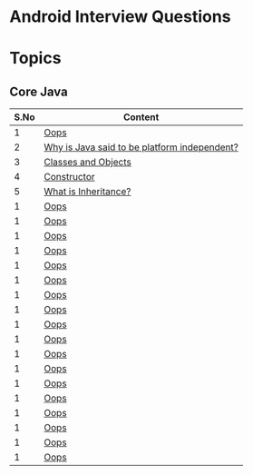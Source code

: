 # Android Interview Questions

# Topics

## Core Java

| S.No | Content |
| --------	 | ------------ |
| 1 | [Oops](CORE_JAVA.md#oops) |
| 2 | [Why is Java said to be platform independent?](CORE_JAVA.md#version-control-system) |
| 3 | [Classes and Objects](CORE_JAVA.md#classes-and-objects) |
| 4 | [Constructor](CORE_JAVA.md#constructor) |
| 5 | [What is Inheritance?](CORE_JAVA.md#what-is-inheritance) |
| 1 | [Oops](README.md#git) |
| 1 | [Oops](README.md#git) |
| 1 | [Oops](README.md#git) |
| 1 | [Oops](README.md#git) |
| 1 | [Oops](README.md#git) |
| 1 | [Oops](README.md#git) |
| 1 | [Oops](README.md#git) |
| 1 | [Oops](README.md#git) |
| 1 | [Oops](README.md#git) |
| 1 | [Oops](README.md#git) |
| 1 | [Oops](README.md#git) |
| 1 | [Oops](README.md#git) |
| 1 | [Oops](README.md#git) |
| 1 | [Oops](README.md#git) |
| 1 | [Oops](README.md#git) |
| 1 | [Oops](README.md#git) |
| 1 | [Oops](README.md#git) |
| 1 | [Oops](README.md#git) |
